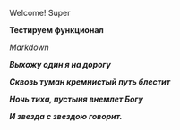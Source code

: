 Welcome!
Super

**Тестируем функционал**

_Markdown_

_**Выхожу один я на дорогу**_

_**Сквозь туман кремнистый путь блестит**_

_**Ночь тиха, пустыня внемлет Богу**_

_**И звезда с звездою говорит.**_